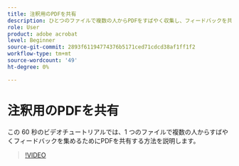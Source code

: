 ```yaml
---
title: 注釈用のPDFを共有
description: ひとつのファイルで複数の人からPDFをすばやく収集し、フィードバックを共有する方法を説明します
role: User
product: adobe acrobat
level: Beginner
source-git-commit: 2893f61194774376b5171ced71cdcd38af1ff1f2
workflow-type: tm+mt
source-wordcount: '49'
ht-degree: 0%

---
```


# 注釈用のPDFを共有

この 60 秒のビデオチュートリアルでは、1 つのファイルで複数の人からすばやくフィードバックを集めるためにPDFを共有する方法を説明します。

>[!VIDEO](https://video.tv.adobe.com/v/340769?quality=12&learn=on&hidetitle=true)